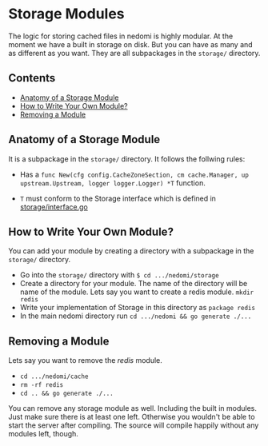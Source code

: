 # Storage Modules

The logic for storing cached files in nedomi is highly modular. At the moment we have a built in storage on disk. But you can have as many and as different as you want. They are all subpackages in the `storage/` directory.

## Contents

* [Anatomy of a Storage Module](#anatomy-of-a-storage-module)
* [How to Write Your Own Module?](#how-to-write-your-own-module)
* [Removing a Module](#removing-a-module)

## Anatomy of a Storage Module

It is a subpackage in the `storage/` directory. It follows the follwing rules:

* Has a `func New(cfg config.CacheZoneSection, cm cache.Manager, up upstream.Upstream, logger logger.Logger) *T` function.

* `T` must conform to the Storage interface which is defined in [storage/interface.go](interface.go)

## How to Write Your Own Module?

You can add your module by creating a directory with a subpackage in the `storage/` directory.

* Go into the `storage/` directory with `$ cd .../nedomi/storage`
* Create a directory for your module. The name of the directory will be name of the module. Lets say you want to create a redis module. `mkdir redis`
* Write your implementation of Storage in this directory as `package redis`
* In the main nedomi directory run `cd .../nedomi && go generate ./...`

## Removing a Module

Lets say you want to remove the *redis* module.

* `cd .../nedomi/cache`
* `rm -rf redis`
* `cd .. && go generate ./...`

You can remove any storage module as well. Including the built in modules. Just make sure there is at least one left. Otherwise you wouldn't be able to start the server after compiling. The source will compile happily without any modules left, though. 

